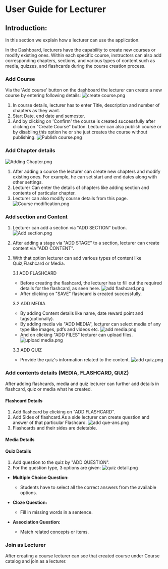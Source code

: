 # User Guide for Lecturer
## Introduction:
In this section we explain how a lecturer can use the application. 

In the Dashboard, lecturers have the capability to create new courses or modify existing ones. Within each specific course, instructors can also add corresponding chapters, sections, and various types of content such as media, quizzes, and flashcards during the course creation process.
### Add Course
Via the 'Add course' button on the dashboard the lecturer can create a new course by entering following details:
![create course.png](..%2FImages%2Fcreate%20course.png)
1. In course details, lecturer has to enter Title, description and number of chapters as they want.
2. Start Date, end date and semester.
3. And by clicking on 'Confirm' the course is created successfully after clicking on "Create Course" button. Lecturer can also publish course or by disabling this option he or she just creates the course without publishing.
![Publish course.png](..%2FImages%2FPublish%20course.png)

### Add Chapter details
![Adding Chapter.png](..%2FImages%2FAdding%20Chapter.png)
1. After adding a course the lecturer can create new chapters and modify existing ones. For example, he can set start and end dates along with other settings.
2. Lecturer Can enter the details of chapters like adding section and contents of particular chapter.
3. Lecturer can also modify course details from this page.
![Course modification.png](..%2FImages%2FCourse%20modification.png)
### Add section and Content
1. Lecturer can add a section via "ADD SECTION" button.
![Add section.png](..%2FImages%2FAdd%20section.png)
2. After adding a stage via "ADD STAGE" to a section, lecturer can create content via "ADD CONTENT".
3. With that option lecturer can add various types of content like Quiz,Flashcard or Media.

   3.1  ADD FLASHCARD
    - Before creating the flashcard, the lecturer has to fill out the required details for the flashcard, as seen here.
     ![add flashcard.png](..%2FImages%2Fadd%20flashcard.png)
    - After clicking on "SAVE" flashcard is created successfully.
   
   3.2  ADD MEDIA
    - By adding Content details like name, date reward point and tags(optionally).
    - By adding media via "ADD MEDIA", lecturer can select media of any type like images, pdfs and videos etc.
    ![add media.png](..%2FImages%2Fadd%20media.png)
    - And on clicking "ADD FILES" lecturer can upload files.
    ![upload media.png](..%2FImages%2Fupload%20media.png)
   
   3.3  ADD QUIZ
   - Provide the quiz's information related to the content.
   ![add quiz.png](..%2FImages%2Fadd%20quiz.png)
   
### Add contents details (MEDIA, FLASHCARD, QUIZ)

After adding flashcards, media and quiz lecturer can further add details in flashcard, quiz or media what he created. 

#### Flashcard Details
1. Add flashcard by clicking on "ADD FLASHCARD".
2. Add Sides of flashcard.As a side lecturer can create question and answer of that particular Flashcard.
![add que-ans.png](..%2FImages%2Fadd%20que-ans.png)
3. Flashcards and their sides are deletable.

#### Media Details

#### Quiz Details
1. Add question to the quiz by "ADD QUESTION".
2. For the question type, 3 options are given: 
 ![quiz detail.png](..%2FImages%2Fquiz%20detail.png)

- **Multiple Choice Question:**
    - Students have to select all the correct answers from the available options.

- **Cloze Question:**
    - Fill in missing words in a sentence.

- **Association Question:**
    - Match related concepts or items.

### Join as Lecturer
After creating a course lecturer can see that created course under Course catalog and join as a lecturer.





